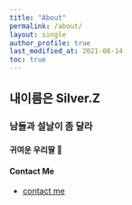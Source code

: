 ```yaml
---
title: "About"
permalink: /about/
layout: single
author_profile: true
last_modified_at: 2021-08-14
toc: true
---
```


## 내이름은 Silver.Z
### 남들과 설날이 좀 달라
#### 귀여운 우리딸 💚

#### Contact Me
- [contact me](https://www.naver.com)